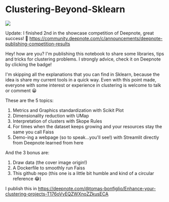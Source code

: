 # Clustering-Beyond-Sklearn

[<ProgressiveImage src="https://github.com/TBonfi/Clustering-Beyond-Sklearn/blob/main/notebook.ipynb">](/static/buttons/view-in-deepnote.svg)
  
[<img src="https://deepnote.com/buttons/try-in-a-jupyter-notebook-white-small.svg">]("https://github.com/TBonfi/Clustering-Beyond-Sklearn/blob/main/notebook.ipynb")


Update: I finished 2nd in the showcase competition of Deepnote, great success! 🤩 https://community.deepnote.com/c/announcements/deepnote-publishing-competition-results
  
Hey! how are you? I'm publishing this notebook to share some libraries, tips and tricks for clustering problems. I strongly advice, check it on Deepnote by clicking the badge!


I'm skipping all the explanations that you can find in Sklearn, because the idea is share my current tools in a quick way. Even with this point made, everyone with some interest or experience in clustering is welcome to talk or comment 😀

These are the 5 topics:
  1. Metrics and Graphics standardization with Scikit Plot
  2. Dimensionality reduction with UMap
  3. Interpretation of clusters with Skope Rules
  4. For times when the dataset keeps growing and your resources stay the same you call Faiss
  5. Demo-ing a webpage (so to speak...you'll see!) with Streamlit directly from Deepnote learned from here

And the 3 bonus are:

  1. Draw data (the cover image origin!)
  2. A Dockerfile to smoothly run Faiss 
  3. This github repo (this one is a little bit humble and kind of a circular reference 😂)


I publish this in https://deepnote.com/@tomas-bonfiglio/Enhance-your-clustering-projects-T176oVvEQZWXnoZZkusECA
